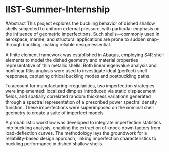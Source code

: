 # IIST-Summer-Internship
#Abstract
This project explores the buckling behavior of dished shallow shells subjected to uniform external pressure, with particular emphasis on the influence of geometric imperfections. Such shells—commonly used in aerospace, marine, and structural applications are prone to sudden snap-through buckling, making reliable design essential.

A finite element framework was established in Abaqus, employing S4R shell elements to model the dished geometry and material properties representative of thin metallic shells. Both linear eigenvalue analysis and nonlinear Riks analysis were used to investigate ideal (perfect) shell responses, capturing critical buckling modes and postbuckling paths.

To account for manufacturing irregularities, two imperfection strategies were implemented: localized dimples introduced via static displacement fields, and spatially correlated random thickness variations generated through a spectral representation of a prescribed power spectral density function. These imperfections were superimposed on the nominal shell geometry to create a suite of imperfect models.

A probabilistic workflow was developed to integrate imperfection statistics into buckling analysis, enabling the extraction of knock-down factors from load-deflection curves. The methodology lays the groundwork for a reliability-based design approach, linking imperfection characteristics to buckling performance in dished shallow shells.
